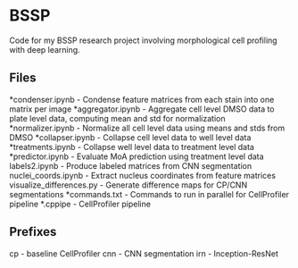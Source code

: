 # BSSP
Code for my BSSP research project involving morphological cell profiling with deep learning.

## Files
*condenser.ipynb - Condense feature matrices from each stain into one matrix per image
*aggregator.ipynb - Aggregate cell level DMSO data to plate level data, computing mean and std for normalization
*normalizer.ipynb - Normalize all cell level data using means and stds from DMSO
*collapser.ipynb - Collapse cell level data to well level data
*treatments.ipynb - Collapse well level data to treatment level data
*predictor.ipynb - Evaluate MoA prediction using treatment level data
labels2.ipynb - Produce labeled matrices from CNN segmentation
nuclei_coords.ipynb - Extract nucleus coordinates from feature matrices
visualize_differences.py - Generate difference maps for CP/CNN segmentations
*commands.txt - Commands to run in parallel for CellProfiler pipeline
*.cppipe - CellProfiler pipeline

## Prefixes
cp - baseline CellProfiler
cnn - CNN segmentation
irn - Inception-ResNet
